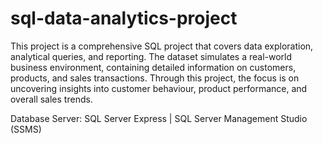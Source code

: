 # sql-data-analytics-project
This project is a comprehensive SQL project that covers data exploration, analytical queries, and reporting. The dataset simulates a real-world business environment, containing detailed information on customers, products, and sales transactions. Through this project, the focus is on uncovering insights into customer behaviour, product performance, and overall sales trends.


Database Server: SQL Server Express | SQL Server Management Studio (SSMS)
